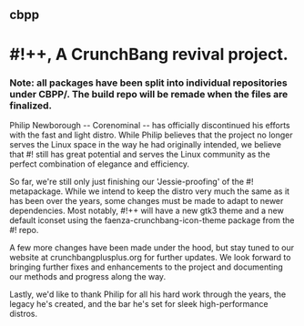 ## cbpp
# #!++, A CrunchBang revival project.

### Note: all packages have been split into individual repositories under CBPP/. The build repo will be remade when the files are finalized.

Philip Newborough -- Corenominal -- has officially discontinued his efforts with the fast and light distro. While Philip believes that the project no longer serves the Linux space in the way he had originally intended, we believe that #! still has great potential and serves the Linux community as the perfect combination of elegance and efficiency.

So far, we're still only just finishing our 'Jessie-proofing' of the #! metapackage. While we intend to keep the distro very much the same as it has been over the years, some changes must be made to adapt to newer dependencies. Most notably, #!++ will have a new gtk3 theme and a new default iconset using the faenza-crunchbang-icon-theme package from the #! repo.

A few more changes have been made under the hood, but stay tuned to our website at crunchbangplusplus.org for further updates. We look forward to bringing further fixes and enhancements to the project and documenting our methods and progress along the way.

Lastly, we'd like to thank Philip for all his hard work through the years, the legacy he's created, and the bar he's set for sleek high-performance distros.
